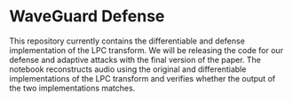 # WaveGuard Defense

This repository currently contains the differentiable and defense implementation of the LPC transform. We will be releasing the code for our defense and adaptive attacks with the final version of the paper. The notebook reconstructs audio using the original and differentiable implementations of the LPC transform and verifies whether the output of the two implementations matches. 
